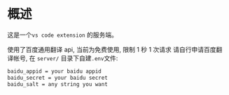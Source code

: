 # 概述

这是一个`vs code extension` 的服务端。

使用了百度通用翻译 api, 当前为免费使用, 限制 1 秒 1 次请求
请自行申请百度翻译帐号, 在 `server/` 目录下自建`.env`文件:

```bash
baidu_appid = your baidu appid
baidu_secret = your baidu secret
baidu_salt = any string you want
```
